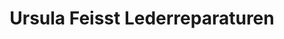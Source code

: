 ---
title: "Ursula Feisst Lederreparaturen"
url: /offenburg/ursula-feisst-lederreparaturen/
shop: Schneiderei
---